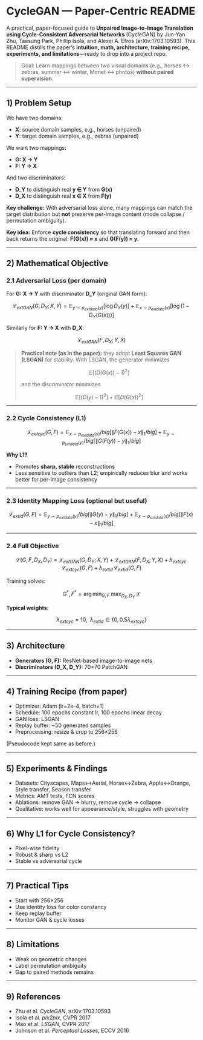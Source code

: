 # CycleGAN — Paper-Centric README

A practical, paper-focused guide to **Unpaired Image-to-Image Translation using Cycle-Consistent Adversarial Networks** (CycleGAN) by Jun-Yan Zhu, Taesung Park, Phillip Isola, and Alexei A. Efros (arXiv:1703.10593). This README distills the paper’s **intuition, math, architecture, training recipe, experiments, and limitations**—ready to drop into a project repo.

> Goal: Learn mappings between two visual domains (e.g., horses ↔ zebras, summer ↔ winter, Monet ↔ photos) **without paired supervision**.

---

## 1) Problem Setup

We have two domains:
- **X**: source domain samples, e.g., horses (unpaired)  
- **Y**: target domain samples, e.g., zebras (unpaired)

We want two mappings:
- **G: X → Y**  
- **F: Y → X**

And two discriminators:
- **D_Y** to distinguish real **y ∈ Y** from **G(x)**  
- **D_X** to distinguish real **x ∈ X** from **F(y)**  

**Key challenge:** With adversarial loss alone, many mappings can match the target distribution but **not** preserve per-image content (mode collapse / permutation ambiguity).  

**Key idea:** Enforce **cycle consistency** so that translating forward and then back returns the original: **F(G(x)) ≈ x** and **G(F(y)) ≈ y**.  

---

## 2) Mathematical Objective

### 2.1 Adversarial Loss (per domain)
For **G: X → Y** with discriminator **D_Y** (original GAN form):

```math
\mathcal{L}_{	ext{GAN}}(G, D_Y; X, Y) =
\mathbb{E}_{y\sim p_{	ext{data}}(y)}[\log D_Y(y)] +
\mathbb{E}_{x\sim p_{	ext{data}}(x)}[\log(1 - D_Y(G(x)))]
```

Similarly for **F: Y → X** with **D_X**:

```math
\mathcal{L}_{	ext{GAN}}(F, D_X; Y, X)
```

> **Practical note (as in the paper):** they adopt **Least Squares GAN (LSGAN)** for stability. With LSGAN, the generator minimizes  
> ```math
> \mathbb{E}[(D(G(x)) - 1)^2]
> ```  
> and the discriminator minimizes  
> ```math
> \mathbb{E}[(D(y)-1)^2] + \mathbb{E}[D(G(x))^2]
> ```

---

### 2.2 Cycle Consistency (L1)

```math
\mathcal{L}_{	ext{cyc}}(G,F) =
\mathbb{E}_{x\sim p_{	ext{data}}(x)}/big[\|F(G(x)) - x\|_1/big] +
\mathbb{E}_{y\sim p_{	ext{data}}(y)}/big[\|G(F(y)) - y\|_1/big]
```

**Why L1?**
- Promotes **sharp, stable** reconstructions  
- Less sensitive to outliers than L2; empirically reduces blur and works better for per-image consistency  

---

### 2.3 Identity Mapping Loss (optional but useful)

```math
\mathcal{L}_{	ext{id}}(G,F) =
\mathbb{E}_{y\sim p_{	ext{data}}(y)}/big[\|G(y) - y\|_1/big] +
\mathbb{E}_{x\sim p_{	ext{data}}(x)}/big[\|F(x) - x\|_1/big]
```

---

### 2.4 Full Objective

```math
\mathcal{L}(G,F,D_X,D_Y) =
\mathcal{L}_{	ext{GAN}}(G, D_Y; X, Y) +
\mathcal{L}_{	ext{GAN}}(F, D_X; Y, X) +
\lambda_{	ext{cyc}}\,\mathcal{L}_{	ext{cyc}}(G,F) +
\lambda_{	ext{id}}\,\mathcal{L}_{	ext{id}}(G,F)
```

Training solves:

```math
G^*,F^* = \arg\min_{G,F}\;\max_{D_X,D_Y}\; \mathcal{L}
```

**Typical weights:**  
```math
\lambda_{	ext{cyc}} = 10,\;\;\lambda_{	ext{id}} \in \{0, 0.5\lambda_{	ext{cyc}}\}
```

---

## 3) Architecture
- **Generators (G, F):** ResNet-based image-to-image nets  
- **Discriminators (D_X, D_Y):** 70×70 PatchGAN  

---

## 4) Training Recipe (from paper)

- Optimizer: Adam (lr=2e-4, batch=1)  
- Schedule: 100 epochs constant lr, 100 epochs linear decay  
- GAN loss: LSGAN  
- Replay buffer: ~50 generated samples  
- Preprocessing: resize & crop to 256×256  

(Pseudocode kept same as before.)

---

## 5) Experiments & Findings
- Datasets: Cityscapes, Maps↔Aerial, Horse↔Zebra, Apple↔Orange, Style transfer, Season transfer  
- Metrics: AMT tests, FCN scores  
- Ablations: remove GAN → blurry, remove cycle → collapse  
- Qualitative: works well for appearance/style, struggles with geometry  

---

## 6) Why L1 for Cycle Consistency?
- Pixel-wise fidelity  
- Robust & sharp vs L2  
- Stable vs adversarial cycle  

---

## 7) Practical Tips
- Start with 256×256  
- Use identity loss for color constancy  
- Keep replay buffer  
- Monitor GAN & cycle losses  

---

## 8) Limitations
- Weak on geometric changes  
- Label permutation ambiguity  
- Gap to paired methods remains  

---

## 9) References
- Zhu et al. *CycleGAN*, arXiv:1703.10593  
- Isola et al. *pix2pix*, CVPR 2017  
- Mao et al. *LSGAN*, CVPR 2017  
- Johnson et al. *Perceptual Losses*, ECCV 2016  
